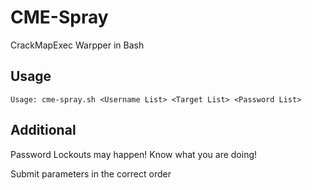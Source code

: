 # CME-Spray
CrackMapExec Warpper in Bash

## Usage
`Usage: cme-spray.sh <Username List> <Target List> <Password List>`
  
## Additional
Password Lockouts may happen! Know what you are doing!

Submit parameters in the correct order
